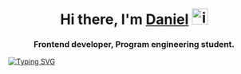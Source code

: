 <h1 align="center">Hi there, I'm <a href="https://daniilshat.ru/" target="_blank">Daniel</a> 
<img src="https://github.com/blackcater/blackcater/raw/main/images/Hi.gif" height="32" alt="img" /></h1>
<h3 align="center">Frontend developer, Program engineering student.</h3>
<a href="https://git.io/typing-svg"><img src="https://readme-typing-svg.herokuapp.com?font=Fira+Code&pause=1000&center=true&width=435&lines=Frontend+developer%2C+Program+engineering+student." alt="Typing SVG" /></a>

<!--
**eclipsemode/eclipsemode** is a ✨ _special_ ✨ repository because its `README.md` (this file) appears on your GitHub profile.

Here are some ideas to get you started:

- 🔭 I’m currently working on ...
- 🌱 I’m currently learning ...
- 👯 I’m looking to collaborate on ...
- 🤔 I’m looking for help with ...
- 💬 Ask me about ...
- 📫 How to reach me: ...
- 😄 Pronouns: ...
- ⚡ Fun fact: ...
-->
